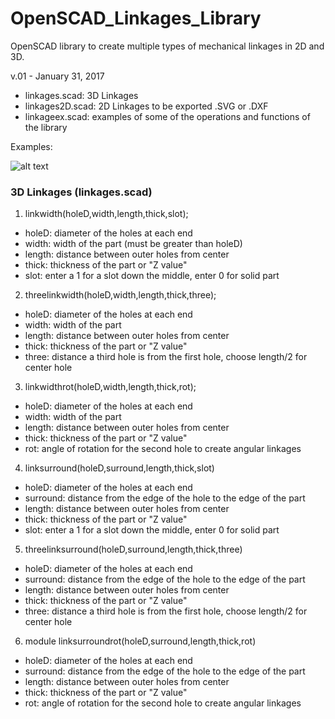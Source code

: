 # OpenSCAD_Linkages_Library
OpenSCAD library to create multiple types of mechanical linkages in 2D and 3D.

v.01 - January 31, 2017

+ linkages.scad: 3D Linkages
+ linkages2D.scad: 2D Linkages to be exported .SVG or .DXF
+ linkageex.scad: examples of some of the operations and functions of the library

Examples:

![alt text](https://github.com/machineree/OpenSCAD_Linkages_Library/blob/master/pics/linkageex.png?raw=true "Examples")

### 3D Linkages (linkages.scad)

1. linkwidth(holeD,width,length,thick,slot);

+ holeD: diameter of the holes at each end
+ width: width of the part (must be greater than holeD)
+ length: distance between outer holes from center
+ thick: thickness of the part or "Z value"
+ slot: enter a 1 for a slot down the middle, enter 0 for solid part

2. threelinkwidth(holeD,width,length,thick,three);

+ holeD: diameter of the holes at each end
+ width: width of the part
+ length: distance between outer holes from center
+ thick: thickness of the part or "Z value"
+ three: distance a third hole is from the first hole, choose length/2 for center hole

3. linkwidthrot(holeD,width,length,thick,rot);

+ holeD: diameter of the holes at each end
+ width: width of the part
+ length: distance between outer holes from center
+ thick: thickness of the part or "Z value"
+ rot: angle of rotation for the second hole to create angular linkages

4. linksurround(holeD,surround,length,thick,slot)

+ holeD: diameter of the holes at each end
+ surround: distance from the edge of the hole to the edge of the part
+ length: distance between outer holes from center
+ thick: thickness of the part or "Z value"
+ slot: enter a 1 for a slot down the middle, enter 0 for solid part

5. threelinksurround(holeD,surround,length,thick,three)

+ holeD: diameter of the holes at each end
+ surround: distance from the edge of the hole to the edge of the part
+ length: distance between outer holes from center
+ thick: thickness of the part or "Z value"
+ three: distance a third hole is from the first hole, choose length/2 for center hole

6. module linksurroundrot(holeD,surround,length,thick,rot)

+ holeD: diameter of the holes at each end
+ surround: distance from the edge of the hole to the edge of the part
+ length: distance between outer holes from center
+ thick: thickness of the part or "Z value"
+ rot: angle of rotation for the second hole to create angular linkages
